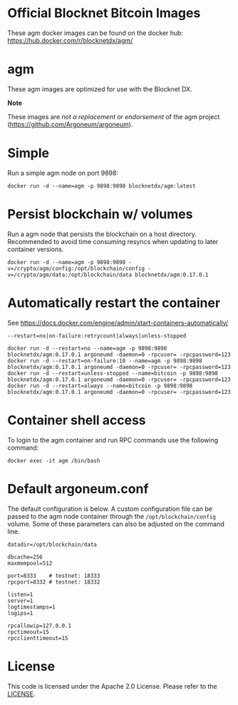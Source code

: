 Official Blocknet Bitcoin Images
=================================

These agm docker images can be found on the docker hub: https://hub.docker.com/r/blocknetdx/agm/

agm
========

These agm images are optimized for use with the Blocknet DX.

**Note**

These images are _not a replacement or endorsement_ of the agm project (https://github.com/Argoneum/argoneum).


Simple
======

Run a simple agm node on port 9898:
```
docker run -d --name=agm -p 9898:9898 blocknetdx/agm:latest
```


Persist blockchain w/ volumes
=============================

Run a agm node that persists the blockchain on a host directory. Recommended to avoid time consuming resyncs when updating to later container versions.
```
docker run -d --name=agm -p 9898:9898 -v=/crypto/agm/config:/opt/blockchain/config -v=/crypto/agm/data:/opt/blockchain/data blocknetdx/agm:0.17.0.1
```


Automatically restart the container
===================================

See https://docs.docker.com/engine/admin/start-containers-automatically/

`--restart=no|on-failure:retrycount|always|unless-stopped`

```
docker run -d --restart=no --name=agm -p 9898:9898 blocknetdx/agm:0.17.0.1 argoneumd -daemon=0 -rpcuser= -rpcpassword=123
docker run -d --restart=on-failure:10 --name=agm -p 9898:9898 blocknetdx/agm:0.17.0.1 argoneumd -daemon=0 -rpcuser= -rpcpassword=123
docker run -d --restart=unless-stopped --name=bitcoin -p 9898:9898 blocknetdx/agm:0.17.0.1 argoneumd -daemon=0 -rpcuser= -rpcpassword=123
docker run -d --restart=always --name=bitcoin -p 9898:9898 blocknetdx/agm:0.17.0.1 argoneumd -daemon=0 -rpcuser= -rpcpassword=123
```


Container shell access
======================

To login to the agm container and run RPC commands use the following command:
```
docker exec -it agm /bin/bash
```


Default argoneum.conf
=====================

The default configuration is below. A custom configuration file can be passed to the agm  node container through the `/opt/blockchain/config` volume. Some of these parameters can also be adjusted on the command line.
```
datadir=/opt/blockchain/data

dbcache=256
maxmempool=512

port=8333    # testnet: 18333
rpcport=8332 # testnet: 18332

listen=1
server=1
logtimestamps=1
logips=1

rpcallowip=127.0.0.1
rpctimeout=15
rpcclienttimeout=15
```


License
=======

This code is licensed under the Apache 2.0 License. Please refer to the [LICENSE](https://github.com/BlocknetDX/dockerimages/blob/master/LICENSE).